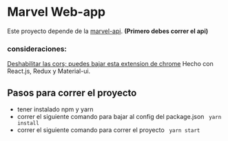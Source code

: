 # Marvel Web-app
Este proyecto depende de la [marvel-api](https://github.com/TadeoDaniel19/marvel-api). **(Primero debes correr el api)**
 ### consideraciones:
 [Deshabilitar las cors; puedes bajar esta extension de chrome](https://chrome.google.com/webstore/detail/moesif-origin-cors-change/digfbfaphojjndkpccljibejjbppifbc)
Hecho con React.js, Redux y Material-ui.

## Pasos para correr el proyecto

- tener instalado npm y yarn
- correr el siguiente comando para bajar al config del package.json ``  yarn install ``
- correr el siguiente comando para correr el proyecto ``  yarn start ``

